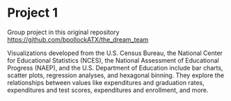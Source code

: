 # Project 1
Group project in this original repository https://github.com/bpollockATX/the_dream_team

Visualizations developed from the U.S. Census Bureau, the National Center for Educational Statistics (NCES), the National Assessment of Educational Progress (NAEP), and the U.S. Department of Education include bar charts, scatter plots, regression analyses, and hexagonal binning. They explore the relationships between values like expenditures and graduation rates, expenditures and test scores, expenditures and enrollment, and more.
